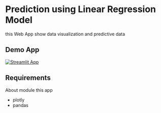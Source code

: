 # Prediction using Linear Regression Model

this Web App show data visualization and predictive data

## Demo App

[![Streamlit App](https://static.streamlit.io/badges/streamlit_badge_black_white.svg)](https://csnu-numerical-method-prediction-regression.streamlit.app/)

## Requirements

About module this app
- plotly
- pandas